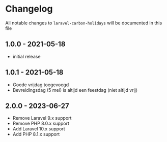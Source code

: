# Changelog

All notable changes to `laravel-carbon-holidays` will be documented in this file

## 1.0.0 - 2021-05-18

- initial release

## 1.0.1 - 2021-05-18

- Goede vrijdag toegevoegd
- Bevreidingsdag (5 mei) is altijd een feestdag (niet altijd vrij)

## 2.0.0 - 2023-06-27

- Remove Laravel 9.x support
- Remove PHP 8.0.x support
- Add Laravel 10.x support
- Add PHP 8.1.x support
